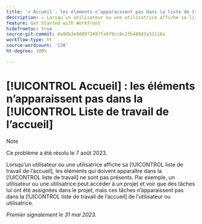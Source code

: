 ```yaml
---
title: '« Accueil : les éléments n’apparaissent pas dans la liste de travail de l’accueil »'
description: « Lorsqu’un utilisateur ou une utilisatrice affiche sa liste de travail de l’accueil, les éléments qui doivent apparaître dans la liste de travail ne sont pas présents. Par exemple, un utilisateur ou une utilisatrice peut accéder à un projet et voir que des tâches lui ont été assignées dans le projet, mais ces tâches n’apparaissent pas dans la liste de travail de l’accueil de l’utilisateur ou utilisatrice. »
feature: Get Started with Workfront
hidefromtoc: true
source-git-commit: 8a9db3e9d8972497fa979cc8c2fb488d3a33118a
workflow-type: ht
source-wordcount: '128'
ht-degree: 100%

---
```



# [!UICONTROL Accueil] : les éléments n’apparaissent pas dans la [!UICONTROL Liste de travail de l’accueil]

>[!NOTE]
>
>Ce problème a été résolu le 7 août 2023.

Lorsqu’un utilisateur ou une utilisatrice affiche sa [!UICONTROL liste de travail de l’accueil], les éléments qui doivent apparaître dans la [!UICONTROL liste de travail] ne sont pas présents. Par exemple, un utilisateur ou une utilisatrice peut accéder à un projet et voir que des tâches lui ont été assignées dans le projet, mais ces tâches n’apparaissent pas dans la [!UICONTROL liste de travail de l’accueil] de l’utilisateur ou utilisatrice.

_Premier signalement le 31 mai 2023._

